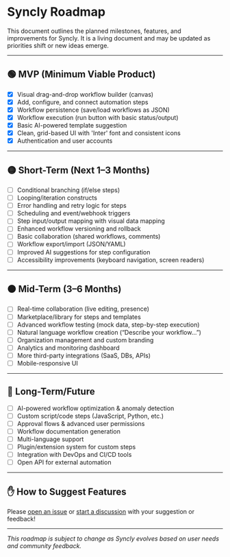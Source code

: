 # Syncly Roadmap

This document outlines the planned milestones, features, and improvements for Syncly. It is a living document and may be updated as priorities shift or new ideas emerge.

---

## 🟢 MVP (Minimum Viable Product)

- [x] Visual drag-and-drop workflow builder (canvas)
- [x] Add, configure, and connect automation steps
- [x] Workflow persistence (save/load workflows as JSON)
- [x] Workflow execution (run button with basic status/output)
- [x] Basic AI-powered template suggestion
- [x] Clean, grid-based UI with 'Inter' font and consistent icons
- [x] Authentication and user accounts

---

## 🟡 Short-Term (Next 1–3 Months)

- [ ] Conditional branching (if/else steps)
- [ ] Looping/iteration constructs
- [ ] Error handling and retry logic for steps
- [ ] Scheduling and event/webhook triggers
- [ ] Step input/output mapping with visual data mapping
- [ ] Enhanced workflow versioning and rollback
- [ ] Basic collaboration (shared workflows, comments)
- [ ] Workflow export/import (JSON/YAML)
- [ ] Improved AI suggestions for step configuration
- [ ] Accessibility improvements (keyboard navigation, screen readers)

---

## 🟠 Mid-Term (3–6 Months)

- [ ] Real-time collaboration (live editing, presence)
- [ ] Marketplace/library for steps and templates
- [ ] Advanced workflow testing (mock data, step-by-step execution)
- [ ] Natural language workflow creation (“Describe your workflow…”)
- [ ] Organization management and custom branding
- [ ] Analytics and monitoring dashboard
- [ ] More third-party integrations (SaaS, DBs, APIs)
- [ ] Mobile-responsive UI

---

## 🔵 Long-Term/Future

- [ ] AI-powered workflow optimization & anomaly detection
- [ ] Custom script/code steps (JavaScript, Python, etc.)
- [ ] Approval flows & advanced user permissions
- [ ] Workflow documentation generation
- [ ] Multi-language support
- [ ] Plugin/extension system for custom steps
- [ ] Integration with DevOps and CI/CD tools
- [ ] Open API for external automation

---

## ✋ How to Suggest Features

Please [open an issue](https://github.com/[your-org]/syncly/issues) or [start a discussion](https://github.com/[your-org]/syncly/discussions) with your suggestion or feedback!

---

*This roadmap is subject to change as Syncly evolves based on user needs and community feedback.*